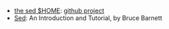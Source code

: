 - [the sed $HOME][1]: [github project](https://github.com/aureliojargas/sed.sf.net)
- [Sed][2]: An Introduction and Tutorial, by Bruce Barnett



[1]:http://sed.sourceforge.net/
[2]:http://www.grymoire.com/Unix/Sed.html
